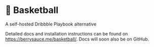 # 🏀 Basketball
A self-hosted Dribbble Playbook alternative

Detailed docs and installation instructions can be found on https://berrysauce.me/basketball/. Docs will soon also be on GitHub.
